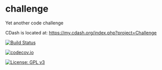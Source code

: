 # challenge
Yet another code challenge

CDash is located at: 
https://my.cdash.org/index.php?project=Challenge


[![Build Status](https://travis-ci.org/gatkinso/challenge.svg?branch=master)](https://travis-ci.org/gatkinso/challenge)

[![codecov.io](https://codecov.io/gh/gatkinso/challenge/coverage.svg?branch=master)](https://codecov.io/gh/gatkinso/challenge?branch=master)

[![License: GPL v3](https://img.shields.io/badge/License-GPLv3-blue.svg)](https://www.gnu.org/licenses/gpl-3.0)
